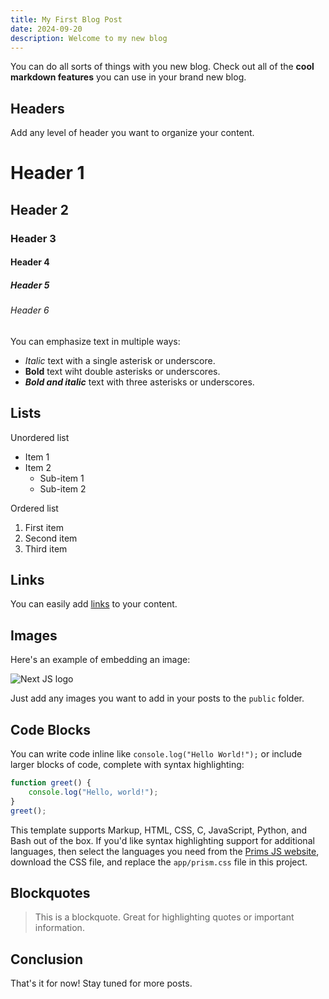 ```yaml
---
title: My First Blog Post
date: 2024-09-20
description: Welcome to my new blog
---
```


You can do all sorts of things with you new blog. Check out all of the **cool markdown features** you can use in your brand new blog.

## Headers

Add any level of header you want to organize your content.

# Header 1

## Header 2

### Header 3

#### Header 4

##### Header 5

###### Header 6

You can emphasize text in multiple ways:
- *Italic* text with a single asterisk or underscore.
- **Bold** text wiht double asterisks or underscores.
- ***Bold and italic*** text with three asterisks or underscores.

## Lists

Unordered list

- Item 1
- Item 2
  - Sub-item 1
  - Sub-item 2

Ordered list

1. First item
2. Second item
3. Third item

## Links
You can easily add [links](https://nextjs.org/) to your content.

## Images

Here's an example of embedding an image:

![Next JS logo](/nextjs.jpeg)

Just add any images you want to add in your posts to the `public` folder.

## Code Blocks

You can write code inline like `console.log("Hello World!");` or include larger blocks of code, complete with syntax highlighting:

```javascript
function greet() {
    console.log("Hello, world!");
}
greet();
```

This template supports Markup, HTML, CSS, C, JavaScript, Python, and Bash out of the box. If you'd like syntax highlighting support for additional languages, then select the languages you need from the [Prims JS website](https://prismjs.com/download.html), download the CSS file, and replace the `app/prism.css` file in this project.

## Blockquotes

> This is a blockquote. Great for highlighting quotes or important information.


## Conclusion

That's it for now! Stay tuned for more posts.